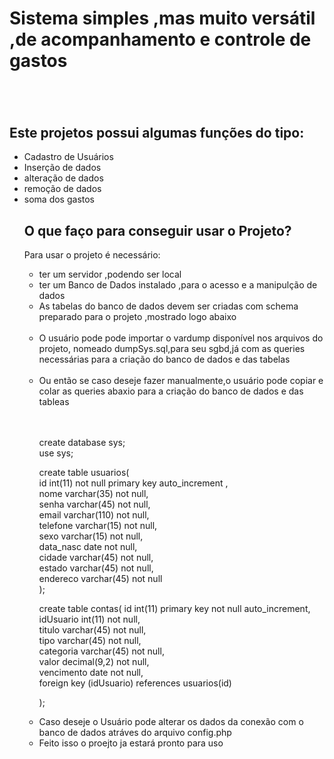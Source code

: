 <h1>Sistema simples ,mas muito versátil ,de acompanhamento e controle de gastos<h1></h1>
<br>
<h2>Este projetos possui algumas funções do tipo:</h2>
<ul>
<li>Cadastro de Usuários</li>
<li>Inserção de dados</li>
<li>alteração de dados</li>
<li>remoção de dados</li>
<li>soma dos gastos</li>


<h2>O que faço para conseguir usar o Projeto?</h2>
<p>Para usar o projeto é necessário:</p>
<ul>
<li>ter um servidor ,podendo ser local</li>
<li>ter um Banco de Dados instalado ,para o acesso e a manipulção de dados</li>
<li>As tabelas do banco de dados devem ser criadas com schema preparado para o projeto ,mostrado logo abaixo</li>
 <br>
 <li>
 O usuário pode pode importar o vardump disponível nos arquivos do projeto, nomeado dumpSys.sql,para seu sgbd,já com as queries necessárias para a criação do banco de dados e das tabelas</li>
 <br>
<li>Ou então se caso deseje fazer manualmente,o usuário pode copiar e colar as queries abaxio para a criação do banco de dados e das tableas</li>
 <br>
<p>

 <br>
 create database sys;
 <br>
use sys;
<br>

create table usuarios(
<br>
id int(11) not null primary key auto_increment ,<br>
nome varchar(35) not null,
<br>
senha varchar(45) not null,
<br>
email varchar(110) not null,
<br>
telefone  varchar(15) not null,
<br>
sexo varchar(15) not null,
<br>
data_nasc date not null,
<br>
cidade varchar(45) not null,
<br>
estado varchar(45) not null,
<br>
endereco varchar(45) not null<br>
);

create table contas(
id int(11) primary key not null auto_increment,
<br>
idUsuario int(11) not null,
<br>
titulo varchar(45) not null,
<br>
tipo varchar(45) not null,
<br>
categoria varchar(45) not null,
<br>
valor decimal(9,2) not null,
<br>
vencimento date not null,
<br>
 foreign key (idUsuario) references usuarios(id)
<br>

);</p>



<li>Caso deseje o Usuário pode alterar os dados da conexão com o banco de dados atráves do arquivo config.php</li>
<li>Feito isso o proejto ja estará pronto para uso</li>
</ul>
